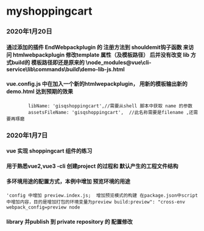 # myshoppingcart

### 2020年1月20日

#### 通过添加的插件 EndWebpackplugin 的 注册方法到 shouldemit钩子函数  来访问 htmlwebpackplugin  修改template 属性（及模板路径） 后并没有改变 lib  方式build的 模板路径即还是原来的 \node_modules\@vue\cli-service\lib\commands\build\demo-lib-js.html

#### vue.config.js 中在加入一个新的htmlwepackplugin， 用新的模板输出新的demo.html 达到预期的效果
            libName: 'gisqshoppingcart',//需要从shell 脚本中获取 name 的参数
            assetsFileName: 'gisqshoppingcart',  //此名称需要是filename ,还需要再琢磨 

### 2020年1月7日

#### vue 实现 shoppingcart 组件的练习
#### 用于熟悉vue2,vue3 -cli 创建project 的过程和 默认产生的工程文件结构
#### 多环境用途的配置方式，本例中增加 预览环境的用途
	'config 中增加 preview.index.js;  增加预览模式的构建 在package.json中script中增加内容，目的是增加打包的环境变量为preview build:preview": "cross-env webpack_config=preview node  
#### library 并publish 到 private repository 的 配置修改

